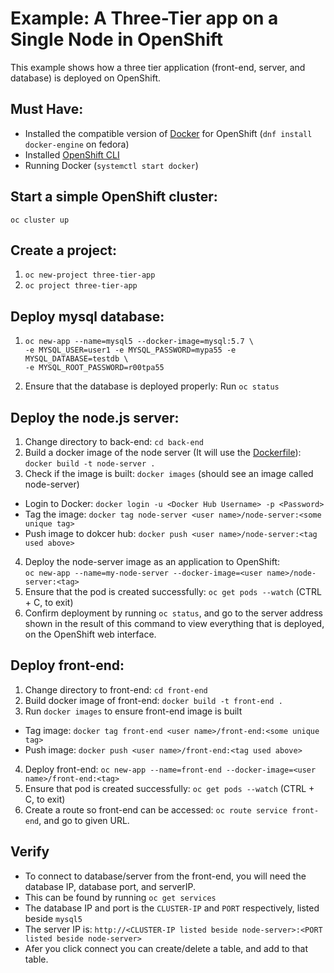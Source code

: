 # Example: A Three-Tier app on a Single Node in OpenShift
This example shows how a three tier application (front-end, server, and database) is deployed on OpenShift.  
## Must Have:  
* Installed the compatible version of [Docker](https://www.docker.com/) for OpenShift (`dnf install docker-engine` on fedora)  
* Installed [OpenShift CLI](https://github.com/openshift/origin)  
* Running Docker (`systemctl start docker`) 

## Start a simple OpenShift cluster:  
`oc cluster up`  
## Create a project:  
1. `oc new-project three-tier-app`  
2. `oc project three-tier-app`  
## Deploy mysql database:
1. `oc new-app --name=mysql5 --docker-image=mysql:5.7 \`  
        `-e MYSQL_USER=user1 -e MYSQL_PASSWORD=mypa55 -e MYSQL_DATABASE=testdb \`  
        `-e MYSQL_ROOT_PASSWORD=r00tpa55`  
        
2. Ensure that the database is deployed properly: Run `oc status`  
## Deploy the node.js server:
1. Change directory to back-end: `cd back-end`  
2. Build a docker image of the node server (It will use the [Dockerfile](https://github.com/mathu97/OpenShift-Example/blob/master/Dockerfile)):  
  `docker build -t node-server .`
3. Check if the image is built: `docker images` (should see an image called node-server)  
  * Login to Docker: `docker login -u <Docker Hub Username> -p <Password>`
  * Tag the image: `docker tag node-server <user name>/node-server:<some unique tag>`
  * Push image to dokcer hub: `docker push <user name>/node-server:<tag used above>` 
4. Deploy the node-server image as an application to OpenShift:  
  `oc new-app --name=my-node-server --docker-image=<user name>/node-server:<tag>`
5. Ensure that the pod is created successfully: `oc get pods --watch` (CTRL + C, to exit)  
6. Confirm deployment by running `oc status`, and go to the server address shown in the result of this command to view everything that is deployed, on the OpenShift web interface.  
## Deploy front-end:
1. Change directory to front-end: `cd front-end`  
2. Build docker image of front-end: `docker build -t front-end .`  
3. Run `docker images` to ensure front-end image is built
  * Tag image: `docker tag front-end <user name>/front-end:<some unique tag>`
  * Push image: `docker push <user name>/front-end:<tag used above>`
4. Deploy front-end: `oc new-app --name=front-end --docker-image=<user name>/front-end:<tag>`
5. Ensure that pod is created successfully: `oc get pods --watch` (CTRL + C, to exit)  
6. Create a route so front-end can be accessed: `oc route service front-end`, and go to given URL.

## Verify  
* To connect to database/server from the front-end, you will need the database IP, database port, and serverIP.  
* This can be found by running `oc get services`  
* The database IP and port is the `CLUSTER-IP` and `PORT` respectively, listed beside `mysql5`
* The server IP is: `http://<CLUSTER-IP listed beside node-server>:<PORT listed beside node-server>`
* Afer you click connect you can create/delete a table, and add to that table.
